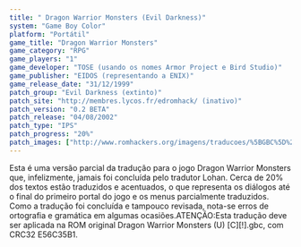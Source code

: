 ```yaml
---
title: " Dragon Warrior Monsters (Evil Darkness)"
system: "Game Boy Color"
platform: "Portátil"
game_title: "Dragon Warrior Monsters"
game_category: "RPG"
game_players: "1"
game_developer: "TOSE (usando os nomes Armor Project e Bird Studio)"
game_publisher: "EIDOS (representando a ENIX)"
game_release_date: "31/12/1999"
patch_group: "Evil Darkness (extinto)"
patch_site: "http://membres.lycos.fr/edromhack/ (inativo)"
patch_version: "0.2 BETA"
patch_release: "04/08/2002"
patch_type: "IPS"
patch_progress: "20%"
patch_images: ["http://www.romhackers.org/imagens/traducoes/%5BGBC%5D%20Dragon%20Warrior%20Monsters%20-%20Evil%20Darkness%20-%201.png","http://www.romhackers.org/imagens/traducoes/%5BGBC%5D%20Dragon%20Warrior%20Monsters%20-%20Evil%20Darkness%20-%202.png","http://www.romhackers.org/imagens/traducoes/%5BGBC%5D%20Dragon%20Warrior%20Monsters%20-%20Evil%20Darkness%20-%203.png"]
---
```

Esta é uma versão parcial da tradução para o jogo Dragon Warrior Monsters que, infelizmente, jamais foi concluída pelo tradutor Lohan. Cerca de 20% dos textos estão traduzidos e acentuados, o que representa os diálogos até o final do primeiro portal do jogo e os menus parcialmente traduzidos. Como a tradução foi concluída e tampouco revisada, nota-se erros de ortografia e gramática em algumas ocasiões.ATENÇÃO:Esta tradução deve ser aplicada na ROM original Dragon Warrior Monsters (U) [C][!].gbc, com CRC32 E56C35B1.
